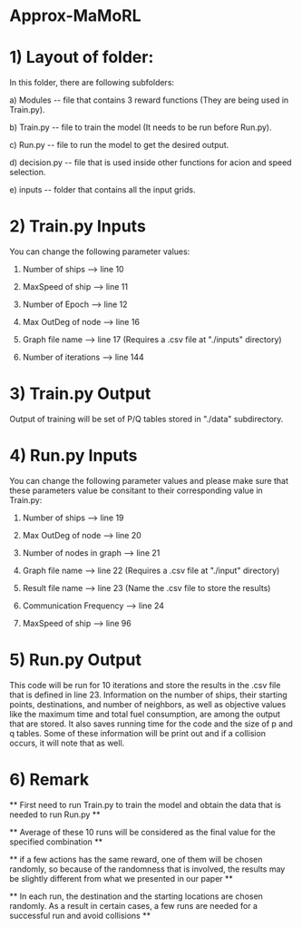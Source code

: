 # Approx-MaMoRL


# 1) Layout of folder:

In this folder, there are following subfolders:


a) Modules -- file that contains 3 reward functions (They are being used in Train.py).

b) Train.py -- file to train the model (It needs to be run before Run.py).

c) Run.py -- file to run the model to get the desired output.

d) decision.py -- file that is used inside other functions for acion and speed selection.

e) inputs -- folder that contains all the input grids.


# 2) Train.py Inputs

You can change the following parameter values:

1) Number of ships --> line 10

2) MaxSpeed of ship --> line 11

3) Number of Epoch --> line 12

4) Max OutDeg of node --> line 16

5) Graph file name --> line 17 (Requires a .csv file at "./inputs" directory)

6) Number of iterations --> line 144


# 3) Train.py Output

Output of training will be set of P/Q tables stored in "./data" subdirectory.

# 4) Run.py Inputs

You can change the following parameter values and please make sure that these parameters value be consitant to their corresponding value in Train.py:

1) Number of ships --> line 19

2) Max OutDeg of node --> line 20

3) Number of nodes in graph --> line 21

4) Graph file name --> line 22 (Requires a .csv file at "./input" directory)

5) Result file name --> line 23 (Name the .csv file to store the results)

6) Communication Frequency --> line 24

7) MaxSpeed of ship --> line 96



# 5) Run.py Output

This code will be run for 10 iterations and store the results in the .csv file  that is defined in line 23.  Information on the number of ships, their starting points, destinations, and number of neighbors, as well as objective values like the maximum time and total fuel consumption, are among the output that are stored. It also saves running time for the code and the size of p and q tables. Some of these information will be print out and if a collision occurs, it will note that as well. 



# 6) Remark

** First need to run Train.py to train the model and obtain the data that is needed to run Run.py **

** Average of these 10 runs will be considered as the final value for the specified combination **

** if a few actions has the same reward, one of them will be chosen randomly, so because of the randomness that is involved, the results may be slightly different from what we presented in our paper **

** In each run, the destination and the starting locations are chosen randomly. As a result in certain cases, a few runs are needed for a successful run and avoid collisions **


